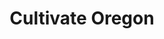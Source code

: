 ---
layout: project
title: Cultivate Oregon
name_for_thumbnail: Cultivate<br>Oregon
client: Cultivate Oregon
thumbnail_image: /uploads/site-image-cultivate-oregon.jpg
header_image: /uploads/site-image-cultivate-oregon.jpg
platforms: [NationBuilder, Bootstrap 3]
year: 2017
roles: Frontend & backend development
web:
  launch_url: https://www.cultivateoregon.org/
  images:
    - /uploads/site-web-cultivate-oregon.png
type: Campaign Website
category: Coded for Code Nation
tags: [Campaign Platform, Campaign Featured, Theme Dark]
type_slug: project
order: 17
---